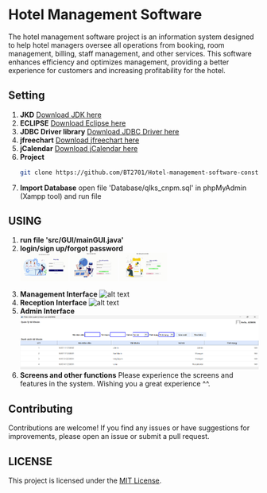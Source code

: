 # Hotel Management Software 
The hotel management software project is an information system designed to help hotel managers oversee all operations from booking, room management, billing, staff management, and other services. This software enhances efficiency and optimizes management, providing a better experience for customers and increasing profitability for the hotel.

## Setting
1. **JKD**
   [Download JDK here](https://www.oracle.com/java/technologies/downloads/)
2. **ECLIPSE**
   [Download Eclipse here](https://www.eclipse.org/downloads/)
3. **JDBC Driver library**
   [Download JDBC Driver here](https://www.oracle.com/vn/database/technologies/appdev/jdbc-downloads.html)
4. **jfreechart**
   [Download jfreechart here](https://www.jfree.org/jfreechart/download.html)
5. **jCalendar**
   [Download jCalendar here](http://www.java2s.com/Code/Jar/j/Downloadjcalendar132jar.htm)
6. **Project**
   ```bash
   git clone https://github.com/BT2701/Hotel-management-software-construction-and-development-project.git
   ```
7. **Import Database**
  open file 'Database/qlks_cnpm.sql' in phpMyAdmin (Xampp tool) and run file
  
## USING
1. **run file 'src/GUI/mainGUI.java'**
2. **login/sign up/forgot password**
   <div style="display:flex; height:100;">
      <img src="README_IMG/login.gif" alt="alt text" style="width:20%; height:100%;">
      &nbsp;
      <img src="README_IMG/change.gif" alt="alt text" style="width:20%; height:100%;">
      &nbsp;
      <img src="README_IMG/forgot2.gif" alt="alt text" style="width:20%; height:100%;">
    </div>
    &nbsp;
3. **Management Interface**
   ![alt text](README_IMG/quanly.gif)
4. **Reception Interface**
   ![alt text](README_IMG/letan.gif)
5. **Admin Interface**
   ![alt text](README_IMG/image-3.png)
6. **Screens and other functions**
   Please experience the screens and features in the system. Wishing you a great experience ^^.

## Contributing
   Contributions are welcome! If you find any issues or have suggestions for improvements, please open an issue or submit a pull request.

## LICENSE
   This project is licensed under the [MIT License](./LICENSE.txt).